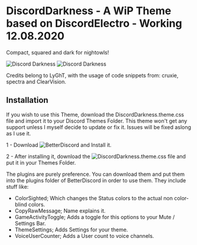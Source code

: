 # DiscordDarkness - A WiP Theme based on DiscordElectro - Working 12.08.2020

Compact, squared and dark for nightowls!

![Discord Darkness](https://i.imgur.com/dewVOYn.png)
![Discord Darkness](https://i.imgur.com/U1cRAA8.png)

Credits belong to LyGhT, with the usage of code snippets from: cruxie, spectra and ClearVision.


## Installation

If you wish to use this Theme, download the DiscordDarkness.theme.css file and import it to your Discord Themes Folder.
This theme won't get any support unless I myself decide to update or fix it. Issues will be fixed aslong as I use it.

1 - Download ![BetterDiscord](https://github.com/rauenzi/BetterDiscordApp/releases) and Install it.

2 - After installing it, download the ![DiscordDarkness.theme.css](https://github.com/LyGhT1337/DiscordDarkness/releases/tag/1.1.0) file and put it in your Themes Folder.


The plugins are purely preference. You can download them and put them into the plugins folder of BetterDiscord in order to use them.
They include stuff like:

 - ColorSighted; Which changes the Status colors to the actual non color-blind colors.
 - CopyRawMessage; Name explains it.
 - GameActivityToggle; Adds a toggle for this options to your Mute / Settings Bar.
 - ThemeSettings; Adds Settings for your theme.
 - VoiceUserCounter; Adds a User count to voice channels.
